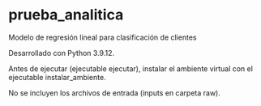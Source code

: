 # prueba_analitica
Modelo de regresión lineal para clasificación de clientes

Desarrollado con Python 3.9.12.

Antes de ejecutar (ejecutable ejecutar), instalar el ambiente virtual con el ejecutable instalar_ambiente.

No se incluyen los archivos de entrada (inputs en carpeta raw).
